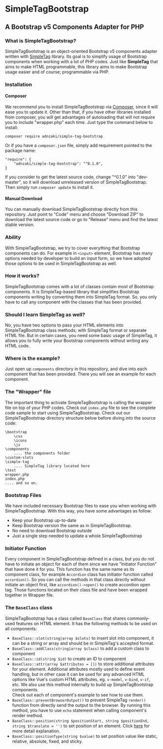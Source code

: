 # SimpleTagBootstrap

## A Bootstrap v5 Components Adapter for PHP

### What is SimpleTagBootstrap?
SimpleTagBootstrap is an object-oriented Bootstrap v5 components adapter written with [SimpleTag](https://github.com/adnzaki/simple-tag) library. Its goal is to simplify usage of Bootstrap components when working with a lot of PHP codes. Just like <strong>SimpleTag</strong> that aims to make HTML programmable, this library aims to make Bootstrap usage easier and of course; programmable via PHP.

### Installation
#### Composer
We recommend you to install SimpleTagBootstrap via [Composer](https://getcomposer.org/), since it will ease you to update it. Other than that, if you have other libraries installed from composer, you will get advantages of autoloading that will not require you to include "wrapper.php" each time. Just type the command below to install:
```
composer require adnzaki/simple-tag-bootstrap
```
Or if you have a `composer.json` file, simply add requirement pointed to the package name:
```
"require": {
    "adnzaki/simple-tag-bootstrap": "^0.1.0",
}
```
If you consider to get the latest source code, change "^0.1.0" into "dev-master", so it will download unreleased version of SimpleTagBootstrap.<br>
Then simply run `composer update` to install it.
#### Manual Download
You can manually download SimpleTagBootstrap directly from this repository. Just point to "Code" menu and choose "Download ZIP" to download the latest source code or go to "Release" menu and find the latest stable version.

### Ability
With SimpleTagBootstrap, we try to cover everything that Bootstrap components can do. For example in `<input>` element, Bootstrap has many options needed by developer to build an input form, so we have adopted those options to be used in SimpleTagBootstrap as well.

### How it works?
SimpleTagBootstrap comes with a lot of classes contain most of Bootstrap components. It is SimpleTag-based library that simplifies Bootstrap components writing by converting them into SimpleTag format. So, you only have to call any component with the classes that has been provided.

### Should I learn SimpleTag as well?
No, you have two options to pass your HTML elements into SimpleTagBootstrap class methods; with SimpleTag format or separate HTML file. But in certain cases, you need some basic usage of SimpleTag, it allows you to fully write your Bootstrap components without writing any HTML code.

### Where is the example?
Just open up `components` directory in this repository, and dive into each component that has been provided. There you will see an example for each component.

### The "Wrapper" file
The important thing to activate SimpleTagBootstrap is calling the wrapper file on top of your PHP codes. Check out `index.php` file to see the complete code sample to start using SimpleTagBootstrap. Check out our SimpleTagBootstrap directory structure below before diving into the source code:
```
\bootstrap
    \css
    \icons
    \js
\components
    .... the components folder 
\custom-slots
\simple-tag
    .... SimpleTag library located here
\test
wrapper.php
index.php
.... and so on.
```

### Bootstrap Files
We have included necessary Bootstrap files to ease you when working with SimpleTagBootstrap. With this way, you have some advantages as follow:
- Keep your Bootstrap up-to-date
- Keep Bootstrap version the same as in SimpleTagBootstrap.
- No need to download Bootstrap outside
- Just a single step needed to update a whole SimpleTagBootstrap

### Initiator Function
Every component in SimpleTagBootstrap defined in a class, but you do not have to initiate an object for each of them since we have "Initiator Function" that have done it for you. This function has the same name as its component class, for example `Accordion` class has initiator function called `accordion()`. So you can call the methods in that class directly without initiate an object first, like `accordion()->open()` to create accordion open tag. Those functions located on their class file and have been wrapped together in Wrapper file.

### The `BaseClass` class
SimpleTagBootstrap has a class called `BaseClass` that shares commonly-used features on HTML element. It has the following methods to be used on all components:
- `BaseClass::slot(string|array $slots)` to insert slot into component, it can be a string or array and should be in SimpleTag's accepted format.
- `BaseClass::addClass(string|array $class)` to add a custom class to component
- `BaseClass::id(string $id)` to create an ID to component
- `BaseClass::attr(array $attributes = [])` to store additional attributes for your element. Additional attributes mostly used to define event handling, but in other case it can be used for any advanced HTML options like Vue's custom HTML attributes, eg. `v-model`, `v-bind`, `v-if`, etc. We also use this method internally to build up SimpleTagBootstrap components.<br>
Check out each of component's example to see how to use them.
- `BaseClass::preventBrowserOutput()` to prevent SimpleTag `render()` function from directly send the output to the browser. By running this method, you have to use `echo` statement when calling component's render method.
- `BaseClass::position(string $positionStart, string $positionEnd, string $translate = '')` to set position of an element. Click [here](https://getbootstrap.com/docs/5.1/utilities/position/) for more detail explanation.
- `BaseClass::positionType(string $value)` to set position value like static, relative, absolute, fixed, and sticky.